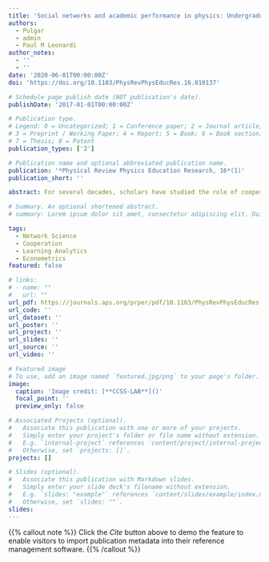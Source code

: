 ```yaml
---
title: 'Social networks and academic performance in physics: Undergraduate cooperation enhances ill-structured problem elaboration and inhibits well-structured problem solving'
authors:
  - Pulgar
  - admin
  - Paul M Leonardi
author_notes:
  - ''
  - ''
date: '2020-06-01T00:00:00Z'
doi: 'https://doi.org/10.1103/PhysRevPhysEducRes.16.010137'

# Schedule page publish date (NOT publication's date).
publishDate: '2017-01-01T00:00:00Z'

# Publication type.
# Legend: 0 = Uncategorized; 1 = Conference paper; 2 = Journal article;
# 3 = Preprint / Working Paper; 4 = Report; 5 = Book; 6 = Book section;
# 7 = Thesis; 8 = Patent
publication_types: ['2']

# Publication name and optional abbreviated publication name.
publication: '*Physical Review Physics Education Research, 16*(1)'
publication_short: ''

abstract: For several decades, scholars have studied the role of cooperation and its outcomes in educational contexts. Yet we lack a complete understanding of how different instructional strategies impact the relationship between cooperation and learning. In this paper we present results from a field experiment with 82 first-year students in an introductory physics course showing how different instructional strategies led to different social configurations in the classroom and to differences in individual academic performance. Surprisingly, we found that students who actively sought out information from multiple peers were less likely to perform well on well-structured problems as compared to those who did not seek help, whereas, for ill-structured (real-world-like) problems, this effect depended on the features of the learning environment. We observed that good performance on ill- and well-structured problems was sensitive to different social network configurations. In a highly clustered network (which contains redundant information), students performed better on well-structured problems than ill-structured problems. By contrast, students with access to network structural holes (which enable access to more diverse information) performed ill-structured problems better than well-structured problems. Finally, ill-structured problems promoted creative thinking, provided that instructors guided the problem-solving process and motivated students to engage in the appropriate cognitive demands these problems entailed. Our results suggest that teaching and instructional strategies play an important role in cooperative learning; therefore, educators implementing cooperative learning methods have to accompany them with adequate instructional strategy.

# Summary. An optional shortened abstract.
# summary: Lorem ipsum dolor sit amet, consectetur adipiscing elit. Duis posuere tellus ac convallis placerat. Proin tincidunt magna sed ex sollicitudin condimentum.

tags:
  - Network Science
  - Cooperation
  - Learning Analytics
  - Econometrics
featured: false

# links:
# - name: ""
#   url: ""
url_pdf: https://journals.aps.org/prper/pdf/10.1103/PhysRevPhysEducRes.16.010137
url_code: ''
url_dataset: ''
url_poster: ''
url_project: ''
url_slides: ''
url_source: ''
url_video: ''

# Featured image
# To use, add an image named `featured.jpg/png` to your page's folder.
image:
  caption: 'Image credit: [**CCSS-LAB**]()'
  focal_point: ''
  preview_only: false

# Associated Projects (optional).
#   Associate this publication with one or more of your projects.
#   Simply enter your project's folder or file name without extension.
#   E.g. `internal-project` references `content/project/internal-project/index.md`.
#   Otherwise, set `projects: []`.
projects: []

# Slides (optional).
#   Associate this publication with Markdown slides.
#   Simply enter your slide deck's filename without extension.
#   E.g. `slides: "example"` references `content/slides/example/index.md`.
#   Otherwise, set `slides: ""`.
slides:
---
```


{{% callout note %}}
Click the _Cite_ button above to demo the feature to enable visitors to import publication metadata into their reference management software.
{{% /callout %}}

<!-- Supplementary notes can be added here, including [code and math](https://wowchemy.com/docs/content/writing-markdown-latex/). -->
